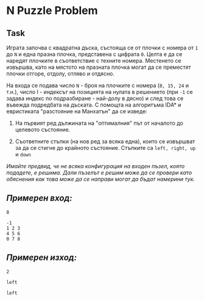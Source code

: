# N Puzzle Problem

## Task

Играта започва с квадратна дъска, състояща се от плочки с номера от `1` до `N` и една празна плочка, представена с цифрата `0`. Целта е да се наредят плочките в съответствие с техните номера. Местенето се извършва, като на мястото на празната плочка могат да се преместят плочки отгоре, отдолу, отляво и отдясно. 

На входа се подава число `N` - броя на плочките с номера (`8, 15, 24` и т.н.), число I - индексът на позицията на нулата в решението (при `-1` се задава индекс по подразбиране - най-долу в дясно) и след това се въвежда подредбата на дъската. С помощта на алгоритъма IDА* и евристиката "разстояние на Манхатън" да се изведе:

1) На първият ред дължината на "оптималния" път от началото до целевото състояние.

2) Съответните стъпки (на нов ред за всяка една), които се извършват за да се стигне до крайното състояние. Стъпките са `left, right, up` и `down`

*Имайте предвид, че не всяка конфигурация на входен пъзел, която подадете, е решима. Дали пъзелът е решим може да се провери като обяснения как това може да се направи могат да бъдат намерини тук.*

## *Примерен вход:*

```
8

-1
1 2 3
4 5 6
0 7 8
```

## *Примерен изход:*

```
2

left

left
```
